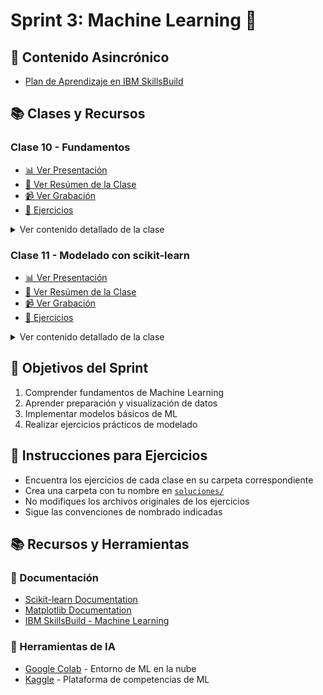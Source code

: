 # Sprint 3: Machine Learning 🤖

## 📝 Contenido Asincrónico
- [Plan de Aprendizaje en IBM SkillsBuild](skills.yourlearning.ibm.com/activity/PLAN-CEFBAF1DFC73)

## 📚 Clases y Recursos

### Clase 10 - Fundamentos
- [📊 Ver Presentación]()
- [📗 Ver Resúmen de la Clase]()
- [📹 Ver Grabación]()
- [📝 Ejercicios](./ejercicios/clase10)
<details>
<summary>Ver contenido detallado de la clase</summary>

- Machine Learning
- Tipos de aprendizajes
- Algoritmos básicos
- Métricas de evaluación
</details>

### Clase 11 - Modelado con scikit-learn
- [📊 Ver Presentación]()
- [📗 Ver Resúmen de la Clase]()
- [📹 Ver Grabación]()
- [📝 Ejercicios](./ejercicios/clase11)
<details>
<summary>Ver contenido detallado de la clase</summary>

- Preparación de datos
- División train/test
- Proceso entrenamiento
- Evaluación modelos
- Algoritmos específicos
</details>

## 🎯 Objetivos del Sprint
1. Comprender fundamentos de Machine Learning
2. Aprender preparación y visualización de datos
3. Implementar modelos básicos de ML
4. Realizar ejercicios prácticos de modelado

## 📝 Instrucciones para Ejercicios
- Encuentra los ejercicios de cada clase en su carpeta correspondiente
- Crea una carpeta con tu nombre en [`soluciones/`](./soluciones/)
- No modifiques los archivos originales de los ejercicios
- Sigue las convenciones de nombrado indicadas

## 📚 Recursos y Herramientas
### 📖 Documentación
- [Scikit-learn Documentation](https://scikit-learn.org/)
- [Matplotlib Documentation](https://matplotlib.org/)
- [IBM SkillsBuild - Machine Learning](https://skillsbuild.org/)

### 🤖 Herramientas de IA
- [Google Colab](https://colab.research.google.com/) - Entorno de ML en la nube
- [Kaggle](https://www.kaggle.com/) - Plataforma de competencias de ML

